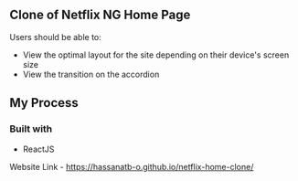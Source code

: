 ## Clone of Netflix NG Home Page

Users should be able to:

- View the optimal layout for the site depending on their device's screen size
- View the transition on the accordion


## My Process 

### Built with
- ReactJS

Website Link - https://hassanatb-o.github.io/netflix-home-clone/
